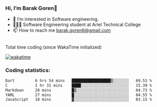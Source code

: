 ###  Hi, I’m Barak Goren👋
- 👀 I’m interested in Software engineering.
- 👨🏼‍🎓 Software Engineering student at Ariel Technical College
- 📫 How to reach me barak.goren6@gmail.com
##
Total time coding (since WakaTime initialized)

[![wakatime](https://wakatime.com/badge/user/5cc5ec80-a806-4ca2-a704-db29274e48cd.svg)](https://wakatime.com/@5cc5ec80-a806-4ca2-a704-db29274e48cd)

   
### Coding statistics:

<!--START_SECTION:waka-->

```txt
Dart         6 hrs 54 mins   █████████████████▒░░░░░░░   69.53 %
C            1 hr 31 mins    ████░░░░░░░░░░░░░░░░░░░░░   15.39 %
Markdown     28 mins         █▒░░░░░░░░░░░░░░░░░░░░░░░   04.73 %
YAML         27 mins         █░░░░░░░░░░░░░░░░░░░░░░░░   04.55 %
JavaScript   18 mins         ▓░░░░░░░░░░░░░░░░░░░░░░░░   03.15 %
```

<!--END_SECTION:waka-->

<!---
barakgoren/barakgoren is a ✨ special ✨ repository because its `README.md` (this file) appears on your GitHub profile.
You can click the Preview link to take a look at your changes.
--->
